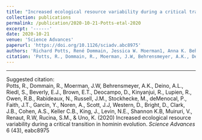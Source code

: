 ```yaml
---
title: "Increased ecological resource variability during a critical transition in hominin evolution"
collection: publications
permalink: /publication/2020-10-21-Potts-etal-2020
excerpt: '------'
date: 2020-10-21
venue: 'Science Advances'
paperurl: 'https://doi.org/10.1126/sciadv.abc8975'
authors: 'Richard Potts, René Dommain, Jessica W. Moerman1, Anna K. Behrensmeyer, Alan L. Deino, Simon Riedl, Emily J. Beverly, Erik T. Brown, Daniel Deocampo, Rahab Kinyanjui, Rachel Lupien, R. Bernhart Owen, Nathan Rabideaux, James M. Russell, Mona Stockhecke, Peter deMenocal, J. Tyler Faith, Yannick Garcin, Anders Noren, Jennifer J. Scott, David Western, Jordon Bright, Jennifer B. Clark, Andrew S. Cohen, C. Brenhin Keller, John King, Naomi E. Levin, Kristina Brady Shannon, Veronica Muiruri, Robin W. Renaut, Stephen M. Rucina and Kevin Uno'
citation: 'Potts, R., Dommain, R., Moerman, J.W, Behrensmeyer, A.K., Deino, A.L., Riedl, S., Beverly, E.J., Brown, E.T., Deocampo, D., Kinyanjui, R., Lupien, R., Owen, R.B., Rabideaux, N., Russell, J.M., Stockhecke, M., deMenocal, P., Faith, J.T.,  Garcin, Y., Noren, A., Scott, J.J, Western, D., Bright, D., Clark, J.B., Cohen, A.S., Keller C.B., King, J., Levin, N.E., Shannon K.B, Muiruri, V., Renaut, R.W, Rucina, S.M., &amp; Uno, K. (2020) Increased ecological resource variability during a critical transition in hominin evolution. <i>Science Advances</i> 6 (43), eabc8975'
---
```


------

Suggested citation: <br/>Potts, R., Dommain, R., Moerman, J.W, Behrensmeyer, A.K., Deino, A.L., Riedl, S., Beverly, E.J., Brown, E.T., Deocampo, D., Kinyanjui, R., Lupien, R., Owen, R.B., Rabideaux, N., Russell, J.M., Stockhecke, M., deMenocal, P., Faith, J.T.,  Garcin, Y., Noren, A., Scott, J.J, Western, D., Bright, D., Clark, J.B., Cohen, A.S., Keller C.B., King, J., Levin, N.E., Shannon K.B, Muiruri, V., Renaut, R.W, Rucina, S.M., & Uno, K. (2020) Increased ecological resource variability during a critical transition in hominin evolution. <i>Science Advances</i> 6 (43), eabc8975